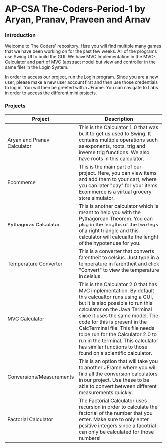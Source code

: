 # AP-CSA The-Coders-Period-1 by Aryan, Pranav, Praveen and Arnav

### Introduction
Welcome to The Coders' repository. Here you will find multiple many games that we have been working on for the past few weeks. All of the programs use Swing UI to build the GUI. We have MVC Implementation in the MVC-Calculator and part of MVC (abstract model but view and controller in the same file) in the Login System.

In order to access our project, run the Login program. Since you are a new user, please make a new user account first and then use those credentials to log in. You will then be greeted with a JFrame. You can navigate to Labs in order to access the different mini projects.


### Projects

| Project | Description |
| --- | --- |
| Aryan and Pranav Calculator | This is the Calculator 1.0 that was built to get us used to Swing. It contains multiple operations such as exponents, roots, trig and inverse trig functions. We also have roots in this calculator. |
| Ecommerce | This is the main part of our project. Here, you can view items and add them to your cart, where you can later "pay" for your items. Ecommerce is a virtual grocery store simulator. |
| Pythagoras Calculator | This is another calculator which is meant to help you with the Pythagorean Theorem. You can plug in the lengths of the two legs of a right triangle and this calculator will calcualte the lenght of the hypotenuse for you. |
| Temperature Converter | This is a converter that converts farentheit to celsius. Just type in a temperature in farentheit and click "Convert" to view the temperature in celsius.|
| MVC Calculator | This is the Calculator 2.0 that has MVC implementation. By default this calcualtor runs using a GUI, but it is also possible to run this calculator on the Java Terminal since it uses the same model. The code for this is present in the CalcTerminal file. This file needs to be run for the Calculator 2.0 to run in the terminal. This calculator has similar functions to those found on a scientific calculator. |
| Conversions/Measurements | This is an option that will take you to another JFrame where you will find all the conversion calculators in our project. Use these to be able to convert between different measurements quickly. |
| Factorial Calculator | The Factorial Calculator uses recursion in order to calculate the factorial of the number that you enter. Make sure to only enter positive integers since a facotrial can only be calculated for those numbers! |




